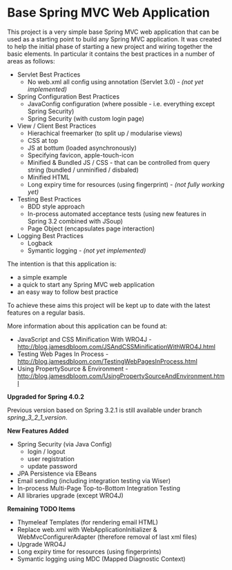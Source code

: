 Base Spring MVC Web Application
===============================

This project is a very simple base Spring MVC web application that can be used as a starting point to build any Spring MVC application.  It was created to help the initial phase of starting a new project and wiring together the basic elements.  In particular it contains the best practices in a number of areas as follows:

- Servlet Best Practices
  - No web.xml all config using annotation (Servlet 3.0) - _(not yet implemented)_
- Spring Configuration Best Practices
  - JavaConfig configuration (where possible - i.e. everything except Spring Security)
  - Spring Security (with custom login page)
- View / Client Best Practices
  - Hierachical freemarker (to split up / modularise views)
  - CSS at top
  - JS at bottum (loaded asynchronously)
  - Specifying favicon, apple-touch-icon
  - Minified & Bundled JS / CSS - that can be controlled from query string (bundled / unminified / disbaled)
  - Minified HTML
  - Long expiry time for resources (using fingerprint) - _(not fully working yet)_
- Testing Best Practices
  - BDD style approach
  - In-process automated acceptance tests (using new features in Spring 3.2 combined with JSoup)
  - Page Object (encapsulates page interaction)
- Logging Best Practices
  - Logback
  - Symantic logging - _(not yet implemented)_

The intention is that this application is:
- a simple example
- a quick to start any Spring MVC web application
- an easy way to follow best practice

To achieve these aims this project will be kept up to date with the latest features on a regular basis.

More information about this application can be found at:
- JavaScript and CSS Minification With WRO4J - http://blog.jamesdbloom.com/JSAndCSSMinificationWithWRO4J.html
- Testing Web Pages In Process - http://blog.jamesdbloom.com/TestingWebPagesInProcess.html
- Using PropertySource & Environment - http://blog.jamesdbloom.com/UsingPropertySourceAndEnvironment.html

**Upgraded for Spring 4.0.2**

Previous version based on Spring 3.2.1 is still available under branch _spring_3_2_1_version_.

**New Features Added**

- Spring Security (via Java Config)
    - login / logout
    - user registration
    - update password
- JPA Persistence via EBeans
- Email sending (including integration testing via Wiser)
- In-process Multi-Page Top-to-Bottom Integration Testing
- All libraries upgrade (except WRO4J)

**Remaining TODO Items**

- Thymeleaf Templates (for rendering email HTML)
- Replace web.xml with WebApplicationInitializer & WebMvcConfigurerAdapter (therefore removal of last xml files)
- Upgrade WRO4J
- Long expiry time for resources (using fingerprints)
- Symantic logging using MDC (Mapped Diagnostic Context)
